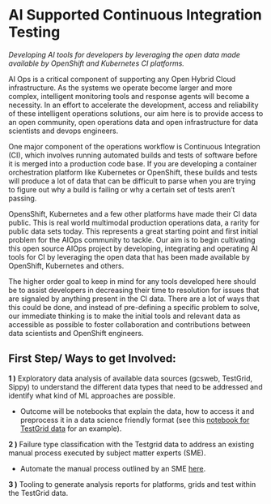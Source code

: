 # AI Supported Continuous Integration Testing

_Developing AI tools for developers by leveraging the open data made available by OpenShift and Kubernetes CI
platforms._

AI Ops is a critical component of supporting any Open Hybrid Cloud infrastructure. As the systems we operate become
larger and more complex, intelligent monitoring tools and response agents will become a necessity. In an effort to
accelerate the development, access and reliability of these intelligent operations solutions, our aim here is to
provide access to an open community, open operations data and open infrastructure for data scientists and devops
engineers.

One major component of the operations workflow is Continuous Integration (CI), which involves running automated builds
and tests of software before it is merged into a production code base. If you are developing a container orchestration
platform like Kubernetes or OpenShift, these builds and tests will produce a lot of data that can be difficult to parse
when you are trying to figure out why a build is failing or why a certain set of tests aren’t passing.

OpensShift, Kubernetes and a few other platforms have made their CI data public. This is real world multimodal
production operations data, a rarity for public data sets today. This represents a great starting point and first initial
problem for the AIOps community to tackle. Our aim is to begin cultivating this open source AIOps project by
developing, integrating and operating AI tools for CI by leveraging the open data that has been made available by
OpenShift, Kubernetes and others.

The higher order goal to keep in mind for any tools developed here should be to assist developers in decreasing their
time to resolution for issues that are signaled by anything present in the CI data. There are a lot of ways that this
could be done, and instead of pre-defining a specific problem to solve, our immediate thinking is to make the initial
tools and relevant data as accessible as possible to foster collaboration and contributions between data scientists and
OpenShift engineers.

## First Step/ Ways to get Involved:

**1 )** Exploratory data analysis of available data sources (gcsweb, TestGrid, Sippy) to understand the different data
types that need to be addressed and identify what kind of ML approaches are possible.

- Outcome will be notebooks that explain the data, how to access it and preprocess it in a data science friendly
  format (see this
  [notebook for TestGrid data](https://github.com/aicoe-aiops/ocp-ci-analysis/blob/master/notebooks/TestGrid_EDA.ipynb)
  for an example).

**2 )** Failure type classification with the Testgrid data to address an existing manual process executed by subject
matter experts (SME).

- Automate the manual process outlined by an SME [here](https://github.com/aicoe-aiops/ocp-ci-analysis/issues/1).

**3 )** Tooling to generate analysis reports for platforms, grids and test within the TestGrid data.
